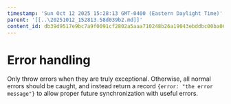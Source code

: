 ```yaml
---
timestamp: 'Sun Oct 12 2025 15:28:13 GMT-0400 (Eastern Daylight Time)'
parent: '[[..\20251012_152813.58d039b2.md]]'
content_id: db39d9517e9bc7a9f0091cf2802a5aaa710248b26a19043ebddbc00ba067bc70
---
```


# Error handling

Only throw errors when they are truly exceptional. Otherwise, all normal errors should be caught, and instead return a record `{error: "the error message"}` to allow proper future synchronization with useful errors.
